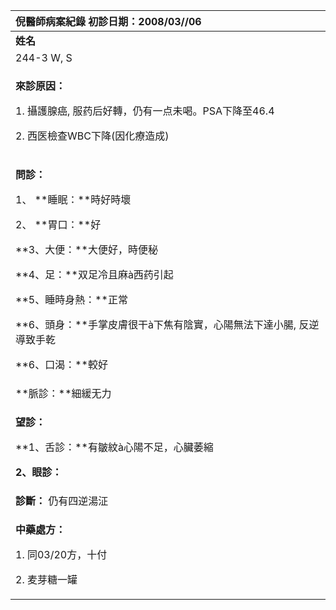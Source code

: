 ﻿|**倪醫師病案紀錄**     初診日期：2008/03//06|
| :- |
|**姓名**|**性別：**|**年齡及體型**|**來診日期：**|
|244-3 W, S|Male|64歲，胖|2008/04/10|
|<p>**來診原因：**</p><p>1. 攝護腺癌, 服药后好轉，仍有一点未喝。PSA下降至46.4 </p><p>2. 西医檢查WBC下降(因化療造成)</p>|
|<p>**問診：**</p><p>1、 **睡眠：**時好時壞</p><p>2、 **胃口：**好</p><p>**3、大便：**大便好，時便秘</p><p>**4、足：**双足冷且麻à西药引起</p><p>**5、睡時身熱：**正常</p><p>**6、頭身：**手掌皮膚很干à下焦有陰實，心陽無法下達小腸, 反逆導致手乾</p><p>**6、口渴：**較好</p>|
|**脈診：**細緩无力|
|<p>**望診：**</p><p>**1、舌診：**有皺紋à心陽不足，心臟萎縮</p><p>**2、眼診：**</p>|
|**診斷：** 仍有四逆湯泟|
|<p>**中藥處方：** </p><p>1. 同03/20方，十付</p><p>2. 麦芽糖一罐</p><p>                               </p><p></p><p></p>|

